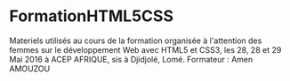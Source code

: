 # FormationHTML5CSS
Materiels utilisés au cours de la formation organisée à l'attention des femmes sur le développement Web avec HTML5 et CSS3, les 28, 28 et 29 Mai 2016 à ACEP AFRIQUE, sis à Djidjolé, Lomé. Formateur : Amen AMOUZOU
